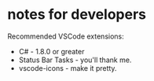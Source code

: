 # notes for developers

Recommended VSCode extensions:

- C# - 1.8.0 or greater
- Status Bar Tasks - you'll thank me.
- vscode-icons - make it pretty.
